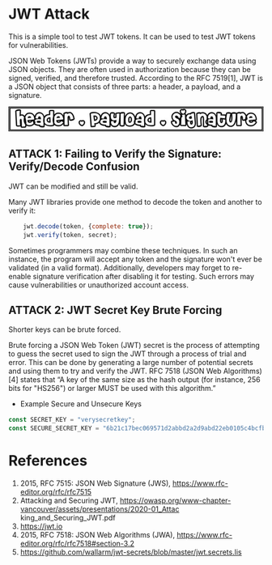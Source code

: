 # JWT Attack

This is a simple tool to test JWT tokens. It can be used to test JWT tokens for vulnerabilities.

JSON Web Tokens (JWTs) provide a way to securely exchange data using JSON objects. They are often used in authorization because they can be signed, verified, and therefore trusted. According to the RFC 7519[1], JWT is a JSON object that consists of three parts: a header, a payload, and a signature.

![JWT](images/jwt_format.webp)

## ATTACK 1: Failing to Verify the Signature: Verify/Decode Confusion
JWT can be modified and still be valid.

Many JWT libraries provide one method to decode the token and another to verify it:
    
```javascript 
    jwt.decode(token, {complete: true});
    jwt.verify(token, secret);
```

Sometimes programmers may combine these techniques. In such an instance, the program will accept any token and the signature won't ever be validated (in a valid format). Additionally, developers may forget to re-enable signature verification after disabling it for testing. Such errors may cause vulnerabilities or unauthorized account access.

## ATTACK 2: JWT Secret Key Brute Forcing
Shorter keys can be brute forced.

Brute forcing a JSON Web Token (JWT) secret is the process of attempting to guess the secret used to sign the JWT through a process of trial and error. This can be done by generating a large number of potential secrets and using them to try and verify the JWT.
RFC 7518 (JSON Web Algorithms)[4] states that “A key of the same size as the hash output (for instance, 256 bits for "HS256") or larger MUST be used with this algorithm.”

*  Example Secure and Unsecure Keys
```javascript
const SECRET_KEY = "verysecretkey";
const SECURE_SECRET_KEY = "6b21c17bec069571d2abbd2a2d9abd22eb0105c4bcfb2393b93cfc217b5160ef"; // sha256 hash of "y0ucann0tcrackth1spassw0rd"
```


# References

1. 2015, RFC 7515: JSON Web Signature (JWS),
https://www.rfc-editor.org/rfc/rfc7515
2. Attacking and Securing JWT,
https://owasp.org/www-chapter-vancouver/assets/presentations/2020-01_Attac
king_and_Securing_JWT.pdf
3. https://jwt.io
4. 2015, RFC 7518: JSON Web Algorithms (JWA),
https://www.rfc-editor.org/rfc/rfc7518#section-3.2
5. https://github.com/wallarm/jwt-secrets/blob/master/jwt.secrets.lis
